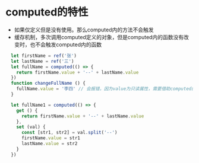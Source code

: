 # computed的特性
  - 如果仅定义但是没有使用。那么computed内的方法不会触发
  - 缓存机制，多次调用computed定义的对象，但是computed内的函数没有改变时，也不会触发computed内的函数

```js
  let firstName = ref('张')
  let lastName = ref('三')
  let fullName = computed(() => {
    return firstName.value + '--' + lastName.value
  })
  function changeFullName () {
    fullName.value = '李四' // 会报错，因为value为只读属性，需要借助computed的get,set
  }

  let fullName1 = computed(() => {
    get () {
      return firstName.value + '--' + lastName.value
    },
    set (val) {
      const [str1, str2] = val.split('--')
      firstName.value = str1
      lastName.value = str2
    }
  })
```